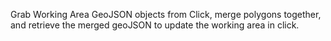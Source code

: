 Grab Working Area GeoJSON objects from Click, merge polygons together, and retrieve the merged geoJSON to update the working area in click.
